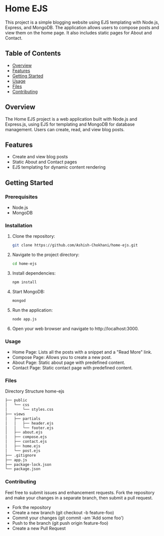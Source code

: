 # Home EJS

This project is a simple blogging website using EJS templating with Node.js, Express, and MongoDB. The application allows users to compose posts and view them on the home page. It also includes static pages for About and Contact.

## Table of Contents
- [Overview](#overview)
- [Features](#features)
- [Getting Started](#getting-started)
- [Usage](#usage)
- [Files](#files)
- [Contributing](#contributing)

## Overview
The Home EJS project is a web application built with Node.js and Express.js, using EJS for templating and MongoDB for database management. Users can create, read, and view blog posts.

## Features
- Create and view blog posts
- Static About and Contact pages
- EJS templating for dynamic content rendering

## Getting Started

### Prerequisites
- Node.js
- MongoDB

### Installation
1. Clone the repository:
   ```bash
   git clone https://github.com/Ashish-Chokhani/home-ejs.git
   ```
2. Navigate to the project directory:
   ```bash
   cd home-ejs
   ```
3. Install dependencies:
   ```bash
   npm install
   ```
4. Start MongoDB:
   ```bash
   mongod
   ```
5. Run the application:
   ```bash
   node app.js
   ```
6. Open your web browser and navigate to http://localhost:3000.

### Usage
- Home Page: Lists all the posts with a snippet and a "Read More" link.
- Compose Page: Allows you to create a new post.
- About Page: Static about page with predefined content.
- Contact Page: Static contact page with predefined content.

### Files
Directory Structure
home-ejs
```bash
├── public
│   └── css
│       └── styles.css
├── views
│   ├── partials
│   │   ├── header.ejs
│   │   └── footer.ejs
│   ├── about.ejs
│   ├── compose.ejs
│   ├── contact.ejs
│   ├── home.ejs
│   └── post.ejs
├── .gitignore
├── app.js
├── package-lock.json
└── package.json
```

### Contributing
Feel free to submit issues and enhancement requests. Fork the repository and make your changes in a separate branch, then submit a pull request.

- Fork the repository
- Create a new branch (git checkout -b feature-foo)
- Commit your changes (git commit -am 'Add some foo')
- Push to the branch (git push origin feature-foo)
- Create a new Pull Request
